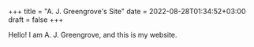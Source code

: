 +++
title = "A. J. Greengrove's Site"
date = 2022-08-28T01:34:52+03:00
draft = false
+++

Hello! I am A. J. Greengrove, and this is my website.
